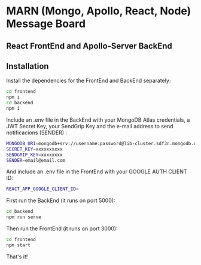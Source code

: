 # MARN (Mongo, Apollo, React, Node) Message Board

## React FrontEnd and Apollo-Server BackEnd

## Installation

Install the dependencies for the FrontEnd and BackEnd separately:

```sh
cd frontend
npm i
cd backend
npm i
```

Include an .env file in the BackEnd with your MongoDB Atlas credentials, a JWT Secret Key, your SendGrip Key and the e-mail address to send notificacions (SENDER) :

```sh
MONGODB_URI=mongodb+srv://username:password@lib-cluster.sdf3n.mongodb.net/mern-graphql?retryWrites=true&w=majority
SECRET_KEY=xxxxxxxxxx
SENDGRIP_KEY=xxxxxxxx
SENDER=email@email.com
```

And include an .env file in the FrontEnd with your GOOGLE AUTH CLIENT ID:

```sh
REACT_APP_GOOGLE_CLIENT_ID=
```

First run the BackEnd (it runs on port 5000):

```sh
cd backend
npm run serve
```

Then run the FrontEnd (it runs on port 3000):

```sh
cd frontend
npm start
```

That's it!
